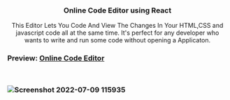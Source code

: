 
  <h3 align="center">Online Code Editor using React</h3>


  <p align="center">
   This Editor Lets You Code And View The Changes In Your HTML,CSS and javascript code all at the same time.
It's perfect for any developer who wants to write and run some code without opening a Applicaton. </p>

<h3> Preview: <a href="https://code-editor8.netlify.app"> Online Code Editor </a> </p>
<br> 

![Screenshot 2022-07-09 115935](https://user-images.githubusercontent.com/103496316/178094557-9758666e-9728-4092-91db-3be9c41274a3.png)
